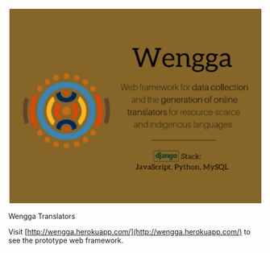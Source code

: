 
<p align="center">
<img src="resources/wengga.png" width = "500px" />
</p>

Wengga Translators

Visit [http://wengga.herokuapp.com/](http://wengga.herokuapp.com/) to see the prototype web framework.
